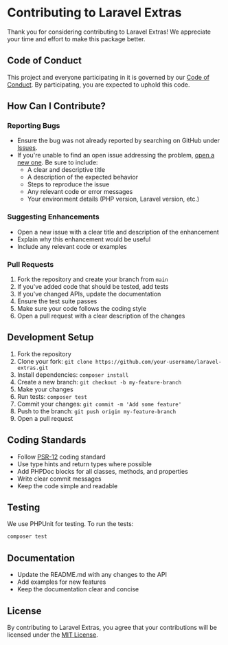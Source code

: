 # Contributing to Laravel Extras

Thank you for considering contributing to Laravel Extras! We appreciate your time and effort to make this package better.

## Code of Conduct

This project and everyone participating in it is governed by our [Code of Conduct](CODE_OF_CONDUCT.md). By participating, you are expected to uphold this code.

## How Can I Contribute?

### Reporting Bugs

- Ensure the bug was not already reported by searching on GitHub under [Issues](https://github.com/jpu4/laravel-extras/issues).
- If you're unable to find an open issue addressing the problem, [open a new one](https://github.com/jpu4/laravel-extras/issues/new). Be sure to include:
  - A clear and descriptive title
  - A description of the expected behavior
  - Steps to reproduce the issue
  - Any relevant code or error messages
  - Your environment details (PHP version, Laravel version, etc.)

### Suggesting Enhancements

- Open a new issue with a clear title and description of the enhancement
- Explain why this enhancement would be useful
- Include any relevant code or examples

### Pull Requests

1. Fork the repository and create your branch from `main`
2. If you've added code that should be tested, add tests
3. If you've changed APIs, update the documentation
4. Ensure the test suite passes
5. Make sure your code follows the coding style
6. Open a pull request with a clear description of the changes

## Development Setup

1. Fork the repository
2. Clone your fork: `git clone https://github.com/your-username/laravel-extras.git`
3. Install dependencies: `composer install`
4. Create a new branch: `git checkout -b my-feature-branch`
5. Make your changes
6. Run tests: `composer test`
7. Commit your changes: `git commit -m 'Add some feature'`
8. Push to the branch: `git push origin my-feature-branch`
9. Open a pull request

## Coding Standards

- Follow [PSR-12](https://www.php-fig.org/psr/psr-12/) coding standard
- Use type hints and return types where possible
- Add PHPDoc blocks for all classes, methods, and properties
- Write clear commit messages
- Keep the code simple and readable

## Testing

We use PHPUnit for testing. To run the tests:

```bash
composer test
```

## Documentation

- Update the README.md with any changes to the API
- Add examples for new features
- Keep the documentation clear and concise

## License

By contributing to Laravel Extras, you agree that your contributions will be licensed under the [MIT License](LICENSE).
